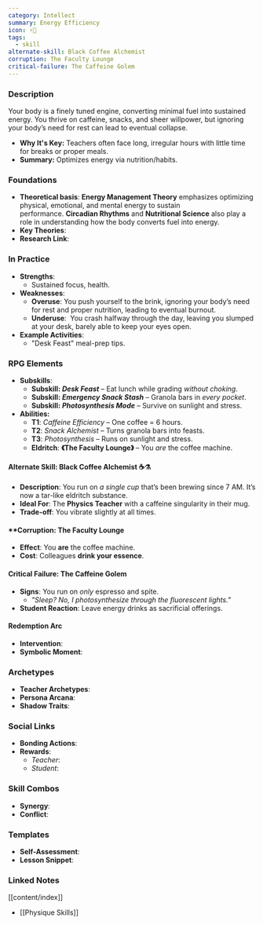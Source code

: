 ```yaml
---
category: Intellect
summary: Energy Efficiency
icon: ⚡🍵
tags:
  - skill
alternate-skill: Black Coffee Alchemist
corruption: The Faculty Lounge
critical-failure: The Caffeine Golem
---
```


### **Description**  
Your body is a finely tuned engine, converting minimal fuel into sustained energy. You thrive on caffeine, snacks, and sheer willpower, but ignoring your body’s need for rest can lead to eventual collapse.
- **Why It's Key:** Teachers often face long, irregular hours with little time for breaks or proper meals. 
- **Summary:** Optimizes energy via nutrition/habits.

### **Foundations**  
- **Theoretical basis**: **Energy Management Theory** emphasizes optimizing physical, emotional, and mental energy to sustain performance. **Circadian Rhythms** and **Nutritional Science** also play a role in understanding how the body converts fuel into energy.
- **Key Theories**: 
- **Research Link**: 

### **In Practice**  
- **Strengths**:  
	- Sustained focus, health.
- **Weaknesses**:  
	- **Overuse**: You push yourself to the brink, ignoring your body’s need for rest and proper nutrition, leading to eventual burnout.
	- **Underuse**:  You crash halfway through the day, leaving you slumped at your desk, barely able to keep your eyes open.
- **Example Activities**:  
	- "Desk Feast" meal-prep tips.

### **RPG Elements**  
- **Subskills**: 
	- **Subskill: _Desk Feast_** – Eat lunch while grading _without choking_.
	- **Subskill: _Emergency Snack Stash_** – Granola bars in _every pocket_.
	- **Subskill: _Photosynthesis Mode_** – Survive on sunlight and stress.
- **Abilities:**
	- **T1**: _Caffeine Efficiency_ – One coffee = 6 hours.
	- **T2**: _Snack Alchemist_ – Turns granola bars into feasts.
	- **T3**: _Photosynthesis_ – Runs on sunlight and stress.
	- **Eldritch**: **《The Faculty Lounge》** – You _are_ the coffee machine.
#### **Alternate Skill: Black Coffee Alchemist** ☕⚗️
- **Description**: You run on _a single cup_ that’s been brewing since 7 AM. It’s now a tar-like eldritch substance.
- **Ideal For**: The **Physics Teacher** with a caffeine singularity in their mug.
- **Trade-off**: You vibrate slightly at all times.
#### **Corruption: The Faculty Lounge
- **Effect**: You **are** the coffee machine.
- **Cost**: Colleagues **drink your essence**.
#### **Critical Failure: The Caffeine Golem** 
- **Signs**: You run on _only_ espresso and spite.
    - _"Sleep? No, I _photosynthesize_ through the fluorescent lights."_
- **Student Reaction**: Leave energy drinks as sacrificial offerings.
#### **Redemption Arc**  
- **Intervention**: 
- **Symbolic Moment**: 

### **Archetypes**  
- **Teacher Archetypes**: 
- **Persona Arcana**: 
- **Shadow Traits**: 

### **Social Links**  
- **Bonding Actions**: 
- **Rewards**:  
  - *Teacher*: 
  - *Student*: 

### **Skill Combos**  
- **Synergy**: 
- **Conflict**:  

### **Templates**  
- **Self-Assessment**: 
- **Lesson Snippet**: 

### **Linked Notes**  
[[content/index]]
- [[Physique Skills]]